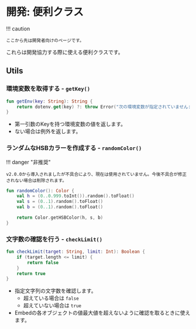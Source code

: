 # 開発: 便利クラス

!!! caution 

    ここから先は開発者向けのページです。

これらは開発協力する際に使える便利クラスです。

## Utils

### 環境変数を取得する - `getKey()`

```kotlin
fun getEnv(key: String): String {
    return dotenv.get(key) ?: throw Error("次の環境変数が指定されていません: $key")
}
```

- 第一引数のKeyを持つ環境変数の値を返します。
- ない場合は例外を返します。

### ランダムなHSBカラーを作成する - `randomColor()`

!!! danger "非推奨"

    v2.0.0から導入されましたが不具合により、現在は使用されていません。今後不具合が修正されない場合は削除されます。

```kotlin
fun randomColor(): Color {
    val h = (0..0.999.toInt()).random().toFloat()
    val s = (0..1).random().toFloat()
    val b = (0..1).random().toFloat()

    return Color.getHSBColor(h, s, b)
}
```

### 文字数の確認を行う - `checkLimit()`

```kotlin
fun checkLimit(target: String, limit: Int): Boolean {
    if (target.length <= limit) {
        return false
    }
    return true
}
```

- 指定文字列の文字数を確認します。
    - 超えている場合は `false`
    - 超えていない場合は `true`
- Embedの各オブジェクトの値最大値を超えないように確認を取るときに使えます。
